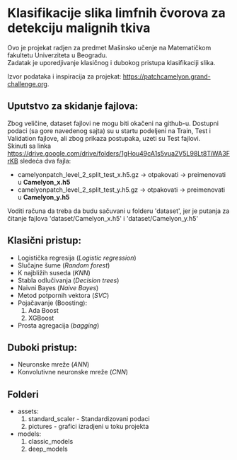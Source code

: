 # **Klasifikacije slika limfnih čvorova za detekciju malignih tkiva**

Ovo je projekat radjen za predmet Mašinsko učenje na Matematičkom fakultetu Univerziteta u Beogradu. \
Zadatak je uporedjivanje klasičnog i dubokog pristupa klasifikaciji slika. 

Izvor podataka i inspiracija za projekat: https://patchcamelyon.grand-challenge.org. 

## **Uputstvo za skidanje fajlova**:
Zbog veličine, dataset fajlovi ne mogu biti okačeni na github-u.
Dostupni podaci (sa gore navedenog sajta) su u startu podeljeni na Train, Test i Validation fajlove, ali zbog prikaza postupaka, uzeti su Test fajlovi. \
Skinuti sa linka https://drive.google.com/drive/folders/1gHou49cA1s5vua2V5L98Lt8TiWA3FrKB sledeća dva fajla:
* camelyonpatch_level_2_split_test_x.h5.gz -> otpakovati -> preimenovati u **Camelyon_x.h5**
* camelyonpatch_level_2_split_test_y.h5.gz -> otpakovati -> preimenovati u **Camelyon_y.h5**

Voditi računa da treba da budu sačuvani u folderu 'dataset', jer je putanja za čitanje fajlova 'dataset/Camelyon_x.h5' i 'dataset/Camelyon_y.h5'

## **Klasični pristup**:
* Logistička regresija (*Logistic regression*)
* Slučajne šume (*Random forest*)
* K najbližih suseda (*KNN*)
* Stabla odlučivanja (*Decision trees*)
* Naivni Bayes (*Naive Bayes*)
* Metod potpornih vektora (*SVC*)
* Pojačavanje (Boosting):
  1. Ada Boost
  2. XGBoost
* Prosta agregacija (*bagging*)

## **Duboki pristup**:
* Neuronske mreže (*ANN*)
* Konvolutivne neuronske mreže (*CNN*)

## **Folderi**
* assets:
  1. standard_scaler - Standardizovani podaci 
  2. pictures - grafici izradjeni u toku projekta
* models: 
  1. classic_models
  2. deep_models
